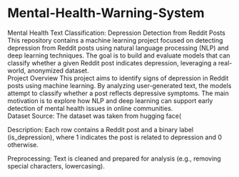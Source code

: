 # Mental-Health-Warning-System
Mental Health Text Classification: Depression Detection from Reddit Posts
<br>
This repository contains a machine learning project focused on detecting depression from Reddit posts using natural language processing (NLP) and deep learning techniques. The goal is to build and evaluate models that can classify whether a given Reddit post indicates depression, leveraging a real-world, anonymized dataset.
<br>
Project Overview
This project aims to identify signs of depression in Reddit posts using machine learning. By analyzing user-generated text, the models attempt to classify whether a post reflects depressive symptoms. The main motivation is to explore how NLP and deep learning can support early detection of mental health issues in online communities.
<br>
Dataset
Source: The dataset was taken from hugging face( 

Description: Each row contains a Reddit post and a binary label (is_depression), where 1 indicates the post is related to depression and 0 otherwise.

Preprocessing: Text is cleaned and prepared for analysis (e.g., removing special characters, lowercasing).
<br>
